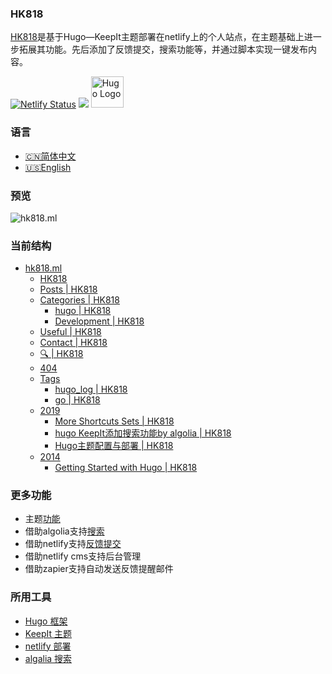 ### HK818

[HK818](https://hk818.ml)是基于Hugo—KeepIt主题部署在netlify上的个人站点，在主题基础上进一步拓展其功能。先后添加了反馈提交，搜索功能等，并通过脚本实现一键发布内容。


[![Netlify Status](https://api.netlify.com/api/v1/badges/1200e97c-af5f-4d31-8ebe-3b6f0da44080/deploy-status)](https://hk818.ml/)
![](https://img.shields.io/badge/powerby-hugo-ff69b4)
<img width="52px" height="50px" style="" src="https://d33wubrfki0l68.cloudfront.net/30790d6888bd8af863fb2b5c33a7f337cdbda243/4e867/images/hugo-logo-wide.svg" alt="Hugo Logo">
### 语言
- [🇨🇳简体中文](https://github.com/HK818/HK818.github.io/blob/master/README.md)
- [🇺🇸English](https://github.com/HK818/HK818.github.io/blob/master/readme_us.md)
### 预览
![hk818.ml](https://cdn.jsdelivr.net/gh/HK818/Free@img/hk818.ml.jpg)


### 当前结构
*   [hk818.ml](https://hk818.ml/)
    *   [HK818](https://hk818.ml/)
    *   [Posts | HK818](https://hk818.ml/posts/)
    *   [Categories | HK818](https://hk818.ml/categories/)
        *   [hugo | HK818](https://hk818.ml/categories/hugo/)
        *   [Development | HK818](https://hk818.ml/categories/development/)
    *   [Useful | HK818](https://hk818.ml/about/)
    *   [Contact | HK818](https://hk818.ml/contact/)
    *   [🔍 | HK818](https://hk818.ml/search/)
    *   [404](https://hk818.ml/safari-pinned-tab.svg)
    *   [Tags](https://dynomapper-sitemap.s3-us-west-2.amazonaws.com/Lavvr/sitemap.html#)
        *   [hugo_log | HK818](https://hk818.ml/tags/hugo_log/)
        *   [go | HK818](https://hk818.ml/tags/go/)
    *   [2019](https://dynomapper-sitemap.s3-us-west-2.amazonaws.com/Lavvr/sitemap.html#)
        *   [More Shortcuts Sets | HK818](https://hk818.ml/2019/more-shortcuts-sets/)
        *   [hugo KeepIt添加搜索功能by algolia | HK818](https://hk818.ml/2019/add_search_by_algolia_on_hugo-keepit/)
        *   [Hugo主题配置与部署 | HK818](https://hk818.ml/2019/hugo_deploy_and_theme_config/)
    *   [2014](https://dynomapper-sitemap.s3-us-west-2.amazonaws.com/Lavvr/sitemap.html#)
        *   [Getting Started with Hugo | HK818](https://hk818.ml/2014/hugoisforlovers/) 
### 更多功能
- 主题[功能](https://github.com/Fastbyte01/KeepIt#features)
- 借助algolia支持[搜索](https://hk818.ml/2019/add_search_by_algolia_on_hugo-keepit/)
- 借助netlify支持[反馈提交](https://hk818.ml/contact/)
- 借助netlify cms支持后台管理
- 借助zapier支持自动发送反馈提醒邮件

### 所用工具
- [Hugo 框架](https://gohugo.io/overview/introduction/)
- [KeepIt 主题](https://github.com/Fastbyte01/KeepIt)
- [netlify 部署](https://www.netlify.com/)
- [algalia 搜索](https://www.algolia.com/)

